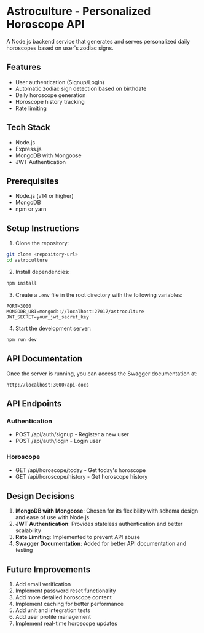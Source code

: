 # Astroculture - Personalized Horoscope API

A Node.js backend service that generates and serves personalized daily horoscopes based on user's zodiac signs.

## Features

- User authentication (Signup/Login)
- Automatic zodiac sign detection based on birthdate
- Daily horoscope generation
- Horoscope history tracking
- Rate limiting

## Tech Stack

- Node.js
- Express.js
- MongoDB with Mongoose
- JWT Authentication

## Prerequisites

- Node.js (v14 or higher)
- MongoDB
- npm or yarn

## Setup Instructions

1. Clone the repository:

```bash
git clone <repository-url>
cd astroculture
```

2. Install dependencies:

```bash
npm install
```

3. Create a `.env` file in the root directory with the following variables:

```
PORT=3000
MONGODB_URI=mongodb://localhost:27017/astroculture
JWT_SECRET=your_jwt_secret_key
```

4. Start the development server:

```bash
npm run dev
```

## API Documentation

Once the server is running, you can access the Swagger documentation at:

```
http://localhost:3000/api-docs
```

## API Endpoints

### Authentication

- POST /api/auth/signup - Register a new user
- POST /api/auth/login - Login user

### Horoscope

- GET /api/horoscope/today - Get today's horoscope
- GET /api/horoscope/history - Get horoscope history

## Design Decisions

1. **MongoDB with Mongoose**: Chosen for its flexibility with schema design and ease of use with Node.js
2. **JWT Authentication**: Provides stateless authentication and better scalability
3. **Rate Limiting**: Implemented to prevent API abuse
4. **Swagger Documentation**: Added for better API documentation and testing

## Future Improvements

1. Add email verification
2. Implement password reset functionality
3. Add more detailed horoscope content
4. Implement caching for better performance
5. Add unit and integration tests
6. Add user profile management
7. Implement real-time horoscope updates
